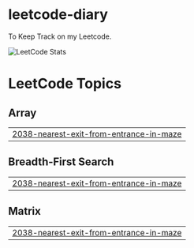 # leetcode-diary

To Keep Track on my Leetcode.

![LeetCode Stats](https://leetcard.jacoblin.cool/yanlinc?theme=dark&font=Open%20Sans&ext=heatmap)

<!---LeetCode Topics Start-->
# LeetCode Topics
## Array
|  |
| ------- |
| [2038-nearest-exit-from-entrance-in-maze](https://github.com/Ychen463/leetcode-diary/tree/master/2038-nearest-exit-from-entrance-in-maze) |
## Breadth-First Search
|  |
| ------- |
| [2038-nearest-exit-from-entrance-in-maze](https://github.com/Ychen463/leetcode-diary/tree/master/2038-nearest-exit-from-entrance-in-maze) |
## Matrix
|  |
| ------- |
| [2038-nearest-exit-from-entrance-in-maze](https://github.com/Ychen463/leetcode-diary/tree/master/2038-nearest-exit-from-entrance-in-maze) |
<!---LeetCode Topics End-->